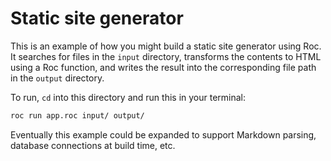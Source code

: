 # Static site generator

This is an example of how you might build a static site generator using Roc.
It searches for files in the `input` directory, transforms the contents to HTML
using a Roc function, and writes the result into the corresponding file path in
the `output` directory.

To run, `cd` into this directory and run this in your terminal:

```bash
roc run app.roc input/ output/
```

Eventually this example could be expanded to support Markdown parsing, database connections at build time, etc.
